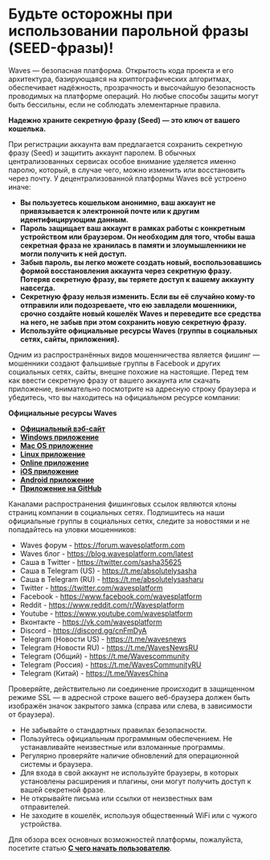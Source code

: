 # Будьте осторожны при использовании парольной фразы (SEED-фразы)!

Waves — безопасная платформа. Открытость кода проекта и его архитектура, базирующаяся на криптографических алгоритмах, обеспечивает надёжность, прозрачность и высочайшую безопасность проводимых на платформе операций. Но любые способы защиты могут быть бессильны, если не соблюдать элементарные правила.

**Надежно храните секретную фразу (Seed) — это ключ от вашего кошелька.**

При регистрации аккаунта вам предлагается сохранить секретную фразу (Seed) и защитить аккаунт паролем. В обычных централизованных сервисах особое внимание уделяется именно паролю, который, в случае чего, можно изменить или восстановить через почту. У децентрализованной платформы Waves всё устроено иначе:

 * **Вы пользуетесь кошельком анонимно, ваш аккаунт не привязывается к электронной почте или к другим идентифицирующим данным.**
 * **Пароль защищает ваш аккаунт в рамках работы с конкретным устройством или браузером. Он необходим для того, чтобы ваша секретная фраза не хранилась в памяти и злоумышленники не могли получить к ней доступ.**
 * **Забыв пароль, вы легко можете создать новый, воспользовавшись формой восстановления аккаунта через секретную фразу. Потеряв секретную фразу, вы теряете доступ к вашему аккаунту навсегда.**
 * **Секретную фразу нельзя изменить. Если вы её случайно кому-то отправили или подозреваете, что ею завладели мошенники, срочно создайте новый кошелёк Waves и переведите все средства на него, не забыв при этом сохранить новую секретную фразу.**
 * **Используйте официальные ресурсы Waves (группы в социальных сетях, сайты, приложения).**

Одним из распространённых видов мошенничества является фишинг — мошенники создают фальшивые группы в Facebook и других социальных сетях, сайты, внешне похожие на настоящие. Перед тем как ввести секретную фразу от вашего аккаунта или скачать приложение, внимательно посмотрите на адресную строку браузера и убедитесь, что вы находитесь на официальном ресурсе компании:

**Официальные ресурсы Waves**

* [**Официальный вэб-сайт**](https://wavesplatform.com)
* [**Windows приложение**](https://wavesplatform.com/files/WavesDEX-win.zip)
* [**Mac OS приложение**](https://wavesplatform.com/files/WavesDEX-mac.dmg)
* [**Linux приложение**](https://wavesplatform.com/files/WavesDEX-linux.deb)
* [**Online приложение**](https://dex.wavesplatform.com)
* [**iOS приложение**](https://apps.apple.com/ru/app/waves-wallet/id1233158971)
* [**Android приложение**](https://play.google.com/store/apps/details?id=com.wavesplatform.wallet)
* [**Приложение на GitHub**](https://github.com/wavesplatform/WavesGUI)

Каналами распространения фишинговых ссылок являются клоны страниц компании в социальных сетях. Подпишитесь на наши официальные группы в социальных сетях, следите за новостями и не попадайтесь на уловки мошенников:

* Waves форум - https://forum.wavesplatform.com
* Waves блог - https://blog.wavesplatform.com/latest
* Саша в Twitter - https://twitter.com/sasha35625
* Саша в Telegram (US) - https://t.me/absolutelysasha
* Саша в Telegram (RU) - https://t.me/absolutelysasharu
* Twitter - https://twitter.com/wavesplatform
* Facebook - https://www.facebook.com/wavesplatform
* Reddit - https://www.reddit.com/r/Wavesplatform
* Youtube - https://www.youtube.com/wavesplatform
* Вконтакте - https://vk.com/wavesplatform
* Discord - https://discord.gg/cnFmDyA
* Telegram (Новости US) - https://t.me/wavesnews
* Telegram (Новости RU) - https://t.me/WavesNewsRU
* Telegram (Общий) - https://t.me/Wavescommunity
* Telegram (Россия) - https://t.me/WavesCommunityRU
* Telegram (Китай) - https://t.me/WavesChina

Проверяйте, действительно ли соединение происходит в защищенном режиме SSL — в адресной строке вашего веб-браузера должен быть изображён значок закрытого замка (справа или слева, в зависимости от браузера).

* Не забывайте о стандартных правилах безопасности.
* Пользуйтесь официальным программным обеспечением. Не устанавливайте неизвестные или взломанные программы.
* Регулярно проверяйте наличие обновлений для операционной системы и браузера.
* Для входа в свой аккаунт не используйте браузеры, в которых установлены расширения и плагины, они могут получить доступ к вашей секретной фразе.
* Не открывайте письма или ссылки от неизвестных вам отправителей.
* Не заходите в кошелёк, используя общественный WiFi или с чужого устройства.

Для обзора всех основных возможностей платформы, пожалуйста, посетите статью [**С чего начать пользователю**](/getting-started/as-a-user.md).
